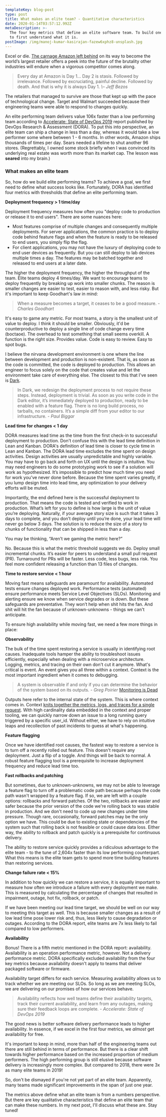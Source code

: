 ```yaml
---
templateKey: blog-post
type: post
title: What makes an elite team? - Quantitative characteristics
date: 2020-01-14T03:57:12.992Z
metaDescription: >-
  The four key metrics that define an elite software team. To build one, we need
  to first understand what it is.
postImage: /img/manoj-kumar-kasirajan-fazew6xphz8-unsplash.jpg
---
```

Excel or die. [The carnage Amazon left behind](https://www.businessinsider.com/stores-closing-in-2019-list-2019-3) on its way to become the world’s largest retailer offers a peek into the future of the brutality other industries will endure when a vigorous competitor comes along.

> Every day at Amazon is Day 1... Day 2 is stasis. Followed by irrelevance. Followed by excruciating, painful decline. Followed by death. And that is why it is always Day 1. 
> *\– Jeff Bezos*

The retailers that managed to survive are those that kept up with the pace of technological change. Target and Walmart succeeded because their engineering teams were able to respond to changes quickly.

An elite performing team delivers value 106x faster than a low performing team according to [Accelerate: State of DevOps 2019](https://services.google.com/fh/files/misc/state-of-devops-2019.pdf) report published by DevOps Research & Assessment (DORA). To put this into perspective, an elite team can ship a change in less than a day, whereas it would take a low performer some where between 1 - 6 months. In other words, Amazon ships thousands of times per day. Sears needed a lifeline to shut another 96 stores. (Regrettably, I owned some stock briefly when I was convinced its underlying real estate was worth more than its market cap. The lesson was **seared** into my brain.)

### What makes an elite team

So, how do we build elite performing teams? To achieve a goal, we first need to define what success looks like. Fortunately, DORA has identified four metrics with thresholds that define an elite performing team.

**Deployment frequency > 1 time/day**

Deployment frequency measures how often you "deploy code to production or release it to end users". There are some nuances here:

- Most features comprise of multiple changes and consequently multiple deployments. For server applications, the common practice is to deploy code behind feature flags and when the feature is ready to be released to end users, you simply flip the flag.
- For client applications, you may not have the luxury of deploying code to end user devices as frequently. But you can still deploy to lab devices multiple times a day. The features may be batched together and released to end users at a later date.

The higher the deployment frequency, the higher the throughput of the team. Elite teams deploy 4 times/day. We want to encourage teams to deploy frequently by breaking up work into smaller chunks. The reason is smaller changes are easier to test, easier to reason with, and less risky. But it's important to keep Goodhart's law in mind:

> When a measure becomes a target, it ceases to be a good measure. 
> *\- Charles Goodhart*

It's easy to game any metric. For most teams, a story is the smallest unit of value to deploy. I think it should be smaller. Obviously, it'd be counterproductive to deploy a single line of code change every time (boctaoe). The overhead to test something that small seems overkill. A function is the right size. Provides value. Code is easy to review. Easy to spot bugs.

I believe the nirvana development environment is one where the line between development and production is non-existent. That is, as soon as the code is committed, the code is deployed to production. This allows an engineer to focus solely on the code that creates value and let the environment take care of everything else. The closest to this that I've seen is [Dark](https://medium.com/darklang/the-design-of-dark-59f5d38e52d2).

> In Dark, we redesign the deployment process to not require these steps. Instead, deployment is trivial. As soon as you write code in the Dark editor, it’s immediately deployed to production, ready to be enabled with a feature flag. There is no long build process, no tarballs, no containers. It’s a simple diff from your editor to our infrastructure. 
> *\- Paul Biggar*

**Lead time for changes < 1 day**

DORA measures lead time as the time from the first check-in to successful deployment to production. Don't confuse this with the lead time definition in Lean and Kanban. DORA's definition of lead time is closer to cycle time in Lean and Kanban. The DORA lead time excludes the time spent on design activities. Design activities are usually unpredictable and highly variable. You may have to go back and forth on UX until the design is intuitive. You may need engineers to do some prototyping work to see if a solution will work as hypothesized. It’s impossible to predict how much time you need for work you’ve never done before. Because the time spent varies greatly, if you lump design time into lead time, any optimization to your delivery efforts will be muted.

Importantly, the end defined here is the successful deployment to production. That means the code is tested and verified to work in production. What’s left for you to define is how large is the unit of value you’re deploying. Naturally, if your average story size is such that it takes 3 days to complete, and you don’t deploy until you’re done, your lead time will never go below 3 days. The solution is to reduce the size of a story to chunks of functionality that can be shipped in less than a day.

You may be thinking, “Aren’t we gaming the metric here?”

No. Because this is what the metric threshold suggests we do. Deploy small incremental chunks. It’s easier for peers to understand a small pull request (PR). Turnaround for PRs will be faster. Less code, less bugs, less risk. You feel more confident releasing a function than 13 files of changes.

**Time to restore service < 1 hour**

Moving fast means safeguards are paramount for availability. Automated tests ensure changes deployed work. Performance tests (automated) ensure performance meets Service Level Objectives (SLOs). Monitoring and alerting ensure we know when service degrades or is down. But these safeguards are preventative. They won’t help when shit hits the fan. And shit will hit the fan because of unknown-unknowns - things we can't anticipate.

To ensure high availability while moving fast, we need a few more things in place:

**Observability**

The bulk of the time spent restoring a service is usually in identifying root causes. Inadequate tools hamper the ability to troubleshoot issues efficiently, especially when dealing with a microservice architecture. Logging, metrics, and tracing on their own don't cut it anymore. What's critical is event. An event gives you all three within a context. Context is the most important ingredient when it comes to debugging.

> A system is observable if and only if you can determine the behavior of the system based on its outputs. 
> *\- Greg Poirier* [Monitoring is Dead](https://speakerdeck.com/grepory/monitoring-is-dead?slide=35)

Outputs here refer to the internal state of the system. This is where context comes in. Context [knits together the metrics, logs, and traces for a single request](https://thenewstack.io/observability-a-3-year-retrospective/). With high cardinality data embedded in the context and proper tooling, we can quickly narrow down an issue to a long running query triggered by a specific user_id. Without either, we have to rely on intuitive leaps and recollection of past incidents to guess at what's happening.

**Feature flagging**

Once we have identified root causes, the fastest way to restore a service is to turn off a recently rolled out feature. This doesn't require any deployment. Just a flip of a toggle. And things will be back to normal. A robust feature flagging tool is a prerequisite to increase deployment frequency and reduce lead time too.

**Fast rollbacks and patching**

But sometimes, due to unknown-unknowns, we may not be able to leverage a feature flag to turn off a problematic code path because perhaps the code path wasn't wrapped by a feature flag. If so, we are left with a couple options: rollbacks and forward patches. Of the two, rollbacks are easier and safer because the prior version of the code we're rolling back to was stable in production. And we don't need to code up new changes under time pressure. Though rare, occasionally, forward patches may be the only option we have. This could be due to existing state or dependencies of the system such that rolling back is not feasible or could cause data loss. Either way, the ability to rollback and patch quickly is a prerequisite for continuous delivery.

The ability to restore service quickly provides a ridiculous advantage to the elite team - to the tune of 2,604x faster than its low performing counterpart. What this means is the elite team gets to spend more time building features than restoring services.

**Change failure rate < 15%**

In addition to how quickly we can restore a service, it is equally important to measure how often we introduce a failure with every deployment we make. This is measured by calculating the percentage of changes that resulted in impairment, outage, hot fix, rollback, or patch.

If we have been meeting our lead time target, we should be well on our way to meeting this target as well. This is because smaller changes as a result of low lead time pose lower risk and, thus, less likely to cause degradation or outages. According to the DORA report, elite teams are 7x less likely to fail compared to low performers.

**Availability**

Bonus! There is a fifth metric mentioned in the DORA report: availability. Availability is an operation performance metric, however. Not a delivery performance metric. DORA specifically excluded availability from the four key metrics because availability doesn't apply to teams that deliver packaged software or firmware.

Availability target differs for each service. Measuring availability allows us to track whether we are meeting our SLOs. So long as we are meeting SLOs, we are delivering on our promises of how our services behave.

> Availability reflects how well teams define their availability targets, track their current availability, and learn from any outages, making sure their feedback loops are complete. 
> *\- Accelerate: State of DevOps 2019*

The good news is better software delivery performance leads to higher availability. In essence, if we excel in the first four metrics, we *almost* get availability for free.

It's important to keep in mind, more than half of the engineering teams out there are still behind in terms of performance. But there is a clear shift towards higher performance based on the increased proportion of medium performers. The high performing group is still elusive because software delivery is increasingly more complex. But compared to 2018, there were 3x as many elite teams in 2019!

So, don't be dismayed if you're not yet part of an elite team. Apparently, many teams made significant improvements in the span of just one year.

The metrics above define what an elite team is from a numbers perspective. But there are key qualitative characteristics that define an elite team that can make these numbers. In my next post, I'll discuss what these are. Stay tuned!

